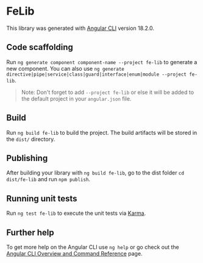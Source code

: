# FeLib

This library was generated with [Angular CLI](https://github.com/angular/angular-cli) version 18.2.0.

## Code scaffolding

Run `ng generate component component-name --project fe-lib` to generate a new component. You can also use `ng generate directive|pipe|service|class|guard|interface|enum|module --project fe-lib`.
> Note: Don't forget to add `--project fe-lib` or else it will be added to the default project in your `angular.json` file. 

## Build

Run `ng build fe-lib` to build the project. The build artifacts will be stored in the `dist/` directory.

## Publishing

After building your library with `ng build fe-lib`, go to the dist folder `cd dist/fe-lib` and run `npm publish`.

## Running unit tests

Run `ng test fe-lib` to execute the unit tests via [Karma](https://karma-runner.github.io).

## Further help

To get more help on the Angular CLI use `ng help` or go check out the [Angular CLI Overview and Command Reference](https://angular.dev/tools/cli) page.
